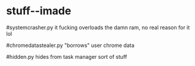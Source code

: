 # stuff--imade



#systemcrasher.py
it fucking overloads the damn ram, no real reason for it lol

#chromedatastealer.py
"borrows" user chrome data

#hidden.py
hides from task manager sort of stuff
